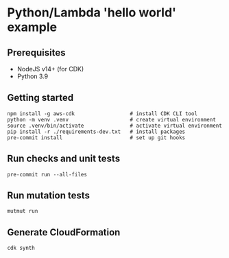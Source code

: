 # Python/Lambda 'hello world' example

## Prerequisites

-   NodeJS v14+ (for CDK)
-   Python 3.9

## Getting started

```
npm install -g aws-cdk                  # install CDK CLI tool
python -m venv .venv                    # create virtual environment
source .venv/bin/activate               # activate virtual environment
pip install -r ./requirements-dev.txt   # install packages
pre-commit install                      # set up git hooks
```

## Run checks and unit tests

`pre-commit run --all-files`

## Run mutation tests

`mutmut run`

## Generate CloudFormation

`cdk synth`
